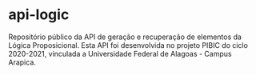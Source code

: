 # api-logic
Repositório público da API de geração e recuperação de elementos da Lógica Proposicional. Esta API foi desenvolvida no projeto PIBIC do ciclo 2020-2021, vinculada a Universidade Federal de Alagoas - Campus Arapica. 
